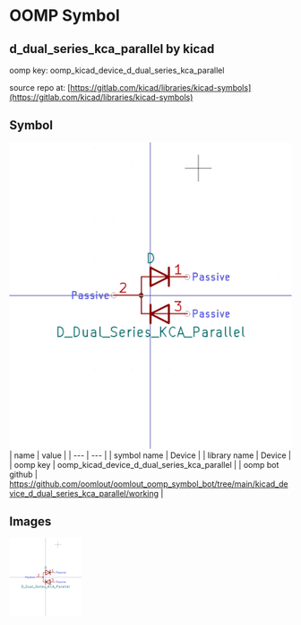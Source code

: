 # OOMP Symbol  
## d_dual_series_kca_parallel  by kicad  
  
oomp key: oomp_kicad_device_d_dual_series_kca_parallel  
  
source repo at: [https://gitlab.com/kicad/libraries/kicad-symbols](https://gitlab.com/kicad/libraries/kicad-symbols)  
## Symbol  
  
[![working.png](working_600.png)](working.png)  
| name | value | 
| --- | --- | 
| symbol name | Device | 
| library name | Device | 
| oomp key | oomp_kicad_device_d_dual_series_kca_parallel | 
| oomp bot github | https://github.com/oomlout/oomlout_oomp_symbol_bot/tree/main/kicad_device_d_dual_series_kca_parallel/working | 
## Images  
  
[![working.png](working_140.png)](working.png)  
